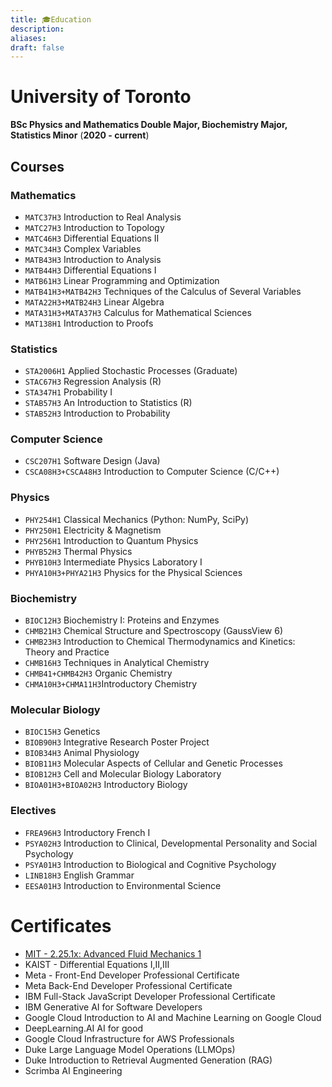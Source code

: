 ```yaml
---
title: 🎓Education
description: 
aliases: 
draft: false
---
```

# University of Toronto 
**BSc Physics and Mathematics Double Major, Biochemistry Major, Statistics Minor** 
(**2020 - current**)
## Courses 
### Mathematics 
- `MATC37H3` Introduction to Real Analysis
- `MATC27H3` Introduction to Topology
- `MATC46H3` Differential Equations II
- `MATC34H3` Complex Variables
- `MATB43H3` Introduction to Analysis
- `MATB44H3` Differential Equations I
- `MATB61H3` Linear Programming and Optimization
- `MATB41H3+MATB42H3` Techniques of the Calculus of Several Variables 
- `MATA22H3+MATB24H3` Linear Algebra
- `MATA31H3+MATA37H3` Calculus for Mathematical Sciences
- `MAT138H1` Introduction to Proofs
### Statistics 
- `STA2006H1` Applied Stochastic Processes (Graduate)
- `STAC67H3` Regression Analysis (R)
- `STA347H1` Probability I
- `STAB57H3` An Introduction to Statistics (R)
- `STAB52H3` Introduction to Probability
### Computer Science 
- `CSC207H1` Software Design (Java)
- `CSCA08H3+CSCA48H3` Introduction to Computer Science (C/C++)
### Physics 
- `PHY254H1` Classical Mechanics (Python: NumPy, SciPy)
- `PHY250H1` Electricity & Magnetism
- `PHY256H1` Introduction to Quantum Physics
- `PHYB52H3` Thermal Physics
- `PHYB10H3` Intermediate Physics Laboratory I
- `PHYA10H3+PHYA21H3` Physics for the Physical Sciences
### Biochemistry 
- `BIOC12H3` Biochemistry I: Proteins and Enzymes
- `CHMB21H3` Chemical Structure and Spectroscopy (GaussView 6)
- `CHMB23H3` Introduction to Chemical Thermodynamics and Kinetics: Theory and Practice
- `CHMB16H3` Techniques in Analytical Chemistry
- `CHMB41+CHMB42H3` Organic Chemistry 
- `CHMA10H3+CHMA11H3`Introductory Chemistry
### Molecular Biology 
- `BIOC15H3` Genetics
- `BIOB90H3` Integrative Research Poster Project
- `BIOB34H3` Animal Physiology
- `BIOB11H3` Molecular Aspects of Cellular and Genetic Processes
- `BIOB12H3` Cell and Molecular Biology Laboratory
- `BIOA01H3+BIOA02H3` Introductory Biology
### Electives
- `FREA96H3` Introductory French I
- `PSYA02H3` Introduction to Clinical, Developmental Personality and Social Psychology
- `PSYA01H3` Introduction to Biological and Cognitive Psychology
- `LINB18H3` English Grammar
- `EESA01H3` Introduction to Environmental Science


# Certificates
- [MIT - 2.25.1x: Advanced Fluid Mechanics 1](https://courses.edx.org/certificates/2a83e4a4cc9c4dc18e6c5fae2766a912)
- KAIST - Differential Equations I,II,III
- Meta - Front-End Developer Professional Certificate
- Meta Back-End Developer Professional Certificate
- IBM Full-Stack JavaScript Developer Professional Certificate
- IBM Generative AI for Software Developers
- Google Cloud Introduction to AI and Machine Learning on Google Cloud
- DeepLearning.AI AI for good
- Google Cloud Infrastructure for AWS Professionals
- Duke Large Language Model Operations (LLMOps)
- Duke Introduction to Retrieval Augmented Generation (RAG)
- Scrimba AI Engineering

